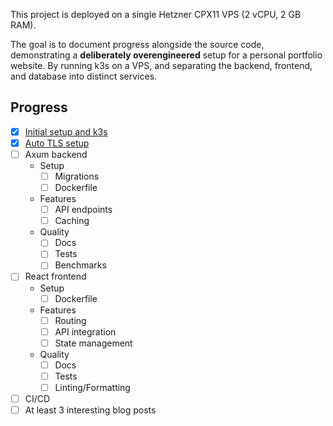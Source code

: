 This project is deployed on a single Hetzner CPX11 VPS (2 vCPU, 2 GB RAM).

The goal is to document progress alongside the source code, demonstrating a **deliberately overengineered** setup for a personal portfolio website. By running k3s on a VPS, and separating the backend, frontend, and database into distinct services.

## Progress

- [x] [Initial setup and k3s](initial-setup/prep-work.md)
- [x] [Auto TLS setup](traefik/auto-tls.md)
- [ ] Axum backend
  - Setup
    - [ ] Migrations
    - [ ] Dockerfile
  - Features
    - [ ] API endpoints
    - [ ] Caching
  - Quality
    - [ ] Docs
    - [ ] Tests
    - [ ] Benchmarks
- [ ] React frontend
  - Setup
    - [ ] Dockerfile
  - Features
    - [ ] Routing
    - [ ] API integration
    - [ ] State management
  - Quality
    - [ ] Docs
    - [ ] Tests
    - [ ] Linting/Formatting
- [ ] CI/CD
- [ ] At least 3 interesting blog posts

